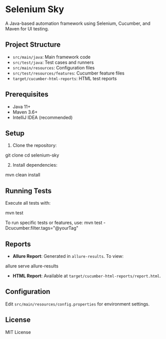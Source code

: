 # Selenium Sky

A Java-based automation framework using Selenium, Cucumber, and Maven for UI testing.

## Project Structure

- `src/main/java`: Main framework code
- `src/test/java`: Test cases and runners
- `src/main/resources`: Configuration files
- `src/test/resources/features`: Cucumber feature files
- `target/cucumber-html-reports`: HTML test reports

## Prerequisites

- Java 11+
- Maven 3.6+
- IntelliJ IDEA (recommended)

## Setup

1. Clone the repository:

git clone <repo-url>
cd selenium-sky

2. Install dependencies:

mvn clean install


## Running Tests

Execute all tests with:

mvn test


To run specific tests or features, use:
mvn test -Dcucumber.filter.tags="@yourTag"


## Reports

- **Allure Report**: Generated in `allure-results`. To view:

allure serve allure-results

- **HTML Report**: Available at `target/cucumber-html-reports/report.html`.

## Configuration

Edit `src/main/resources/config.properties` for environment settings.

## License

MIT License
